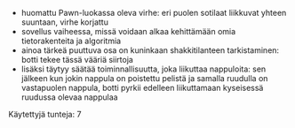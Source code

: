 * huomattu Pawn-luokassa oleva virhe: eri puolen sotilaat liikkuvat yhteen suuntaan, virhe korjattu
* sovellus vaiheessa, missä voidaan alkaa kehittämään omia tietorakenteita ja algoritmia
* ainoa tärkeä puuttuva osa on kuninkaan shakkitilanteen tarkistaminen: botti tekee tässä
vääriä siirtoja
* lisäksi täytyy säätää toiminnallisuutta, joka liikuttaa nappuloita: sen jälkeen kun jokin nappula on poistettu pelistä
ja samalla ruudulla on vastapuolen nappula, botti pyrkii edelleen liikuttamaan kyseisessä ruudussa olevaa nappulaa

Käytettyjä tunteja: 7
